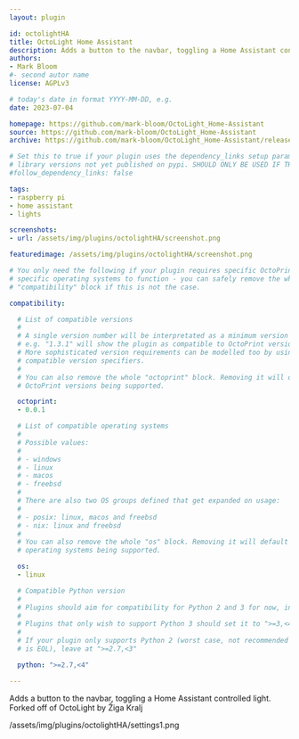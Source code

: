 ```yaml
---
layout: plugin

id: octolightHA
title: OctoLight Home Assistant
description: Adds a button to the navbar, toggling a Home Assistant controlled light. Forked off of OctoLight by Žiga Kralj
authors:
- Mark Bloom
#- second autor name
license: AGPLv3

# today's date in format YYYY-MM-DD, e.g.
date: 2023-07-04

homepage: https://github.com/mark-bloom/OctoLight_Home-Assistant
source: https://github.com/mark-bloom/OctoLight_Home-Assistant
archive: https://github.com/mark-bloom/OctoLight_Home-Assistant/releases/download/release/OctoLight-master.zip

# Set this to true if your plugin uses the dependency_links setup parameter to include
# library versions not yet published on pypi. SHOULD ONLY BE USED IF THERE IS NO OTHER OPTION!
#follow_dependency_links: false

tags:
- raspberry pi
- home assistant
- lights

screenshots:
- url: /assets/img/plugins/octolightHA/screenshot.png 

featuredimage: /assets/img/plugins/octolightHA/screenshot.png

# You only need the following if your plugin requires specific OctoPrint versions or
# specific operating systems to function - you can safely remove the whole
# "compatibility" block if this is not the case.

compatibility:

  # List of compatible versions
  #
  # A single version number will be interpretated as a minimum version requirement,
  # e.g. "1.3.1" will show the plugin as compatible to OctoPrint versions 1.3.1 and up.
  # More sophisticated version requirements can be modelled too by using PEP440
  # compatible version specifiers.
  #
  # You can also remove the whole "octoprint" block. Removing it will default to all
  # OctoPrint versions being supported.

  octoprint:
  - 0.0.1

  # List of compatible operating systems
  #
  # Possible values:
  #
  # - windows
  # - linux
  # - macos
  # - freebsd
  #
  # There are also two OS groups defined that get expanded on usage:
  #
  # - posix: linux, macos and freebsd
  # - nix: linux and freebsd
  #
  # You can also remove the whole "os" block. Removing it will default to all
  # operating systems being supported.

  os:
  - linux

  # Compatible Python version
  #
  # Plugins should aim for compatibility for Python 2 and 3 for now, in which case the value should be ">=2.7,<4".
  #
  # Plugins that only wish to support Python 3 should set it to ">=3,<4".
  #
  # If your plugin only supports Python 2 (worst case, not recommended for newly developed plugins since Python 2
  # is EOL), leave at ">=2.7,<3"

  python: ">=2.7,<4"

---
```


Adds a button to the navbar, toggling a Home Assistant controlled light. Forked off of OctoLight by Žiga Kralj

/assets/img/plugins/octolightHA/settings1.png
